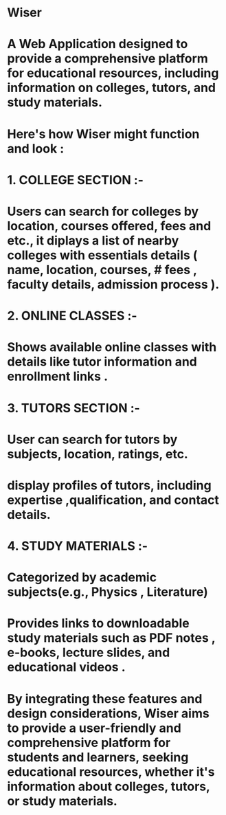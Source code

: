 # Wiser
# A Web Application designed to provide a comprehensive platform for educational resources, including information on colleges, tutors, and study materials.
# Here's how Wiser might function and look :
# 1. COLLEGE SECTION :-
 # Users can search for colleges by location, courses offered, fees and etc., it diplays a list of nearby colleges with essentials details ( name, location, courses, # fees , faculty details, admission process ).

 # 2. ONLINE CLASSES :-
  # Shows available online classes with details like tutor information and enrollment links .

# 3. TUTORS SECTION :-
  #  User can search for tutors by subjects, location, ratings, etc.
   # display profiles of tutors, including expertise ,qualification, and contact details.

# 4. STUDY MATERIALS :-
  #  Categorized by academic subjects(e.g., Physics , Literature)
   # Provides links to downloadable study materials such as PDF notes , e-books, lecture slides, and educational videos .

   #  By integrating these features and design considerations, Wiser aims to provide a user-friendly and comprehensive platform for students and learners, seeking educational resources, whether it's information about colleges, tutors, or study materials.
    
